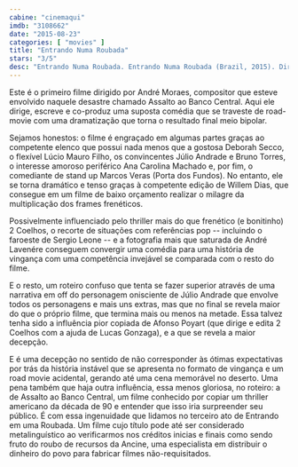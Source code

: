 ```yaml
---
cabine: "cinemaqui"
imdb: "3108662"
date: "2015-08-23"
categories: [ "movies" ]
title: "Entrando Numa Roubada"
stars: "3/5"
desc: "Entrando Numa Roubada. Entrando Numa Roubada (Brazil, 2015). Dirigido por André Moraes. Escrito por André Moraes, André Moraes. Com Deborah Secco, Lúcio Mauro Filho, Júlio Andrade, Bruno Torres, Ana Carolina Machado, Marcos Veras, Tadeu Mello, Tonico Pereira, Thogun."
---
```

Este é o primeiro filme dirigido por André Moraes, compositor que esteve envolvido naquele desastre chamado Assalto ao Banco Central. Aqui ele dirige, escreve e co-produz uma suposta comédia que se traveste de road-movie com uma dramatização que torna o resultado final meio bipolar.

Sejamos honestos: o filme é engraçado em algumas partes graças ao competente elenco que possui nada menos que a gostosa Deborah Secco, o flexível Lúcio Mauro Filho, os convincentes Júlio Andrade e Bruno Torres, o interesse amoroso periférico Ana Carolina Machado e, por fim, o comediante de stand up Marcos Veras (Porta dos Fundos). No entanto, ele se torna dramático e tenso graças à competente edição de Willem Dias, que consegue em um filme de baixo orçamento realizar o milagre da multiplicação dos frames frenéticos.

Possivelmente influenciado pelo thriller mais do que frenético (e bonitinho) 2 Coelhos, o recorte de situações com referências pop -- incluindo o faroeste de Sergio Leone -- e a fotografia mais que saturada de André Lavenére conseguem convergir uma comédia para uma história de vingança com uma competência invejável se comparada com o resto do filme.

E o resto, um roteiro confuso que tenta se fazer superior através de uma narrativa em off do personagem onisciente de Júlio Andrade que envolve todos os personagens e mais uns extras, mas que no final se revela maior do que o próprio filme, que termina mais ou menos na metade. Essa talvez tenha sido a influência pior copiada de Afonso Poyart (que dirige e edita 2 Coelhos com a ajuda de Lucas Gonzaga), e a que se revela a maior decepção.

E é uma decepção no sentido de não corresponder às ótimas expectativas por trás da história instável que se apresenta no formato de vingança e um road movie acidental, gerando até uma cena memorável no deserto. Uma pena também que haja outra influência, essa menos gloriosa, no roteiro: a de Assalto ao Banco Central, um filme conhecido por copiar um thriller americano da década de 90 e entender que isso iria surpreender seu público. É com essa ingenuidade que lidamos no terceiro ato de Entrando em uma Roubada. Um filme cujo título pode até ser considerado metalinguístico ao verificarmos nos créditos inicias e finais como sendo fruto do roubo de recursos da Ancine, uma especialista em distribuir o dinheiro do povo para fabricar filmes não-requisitados.
